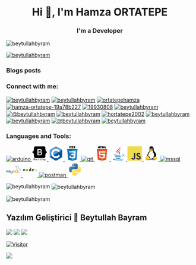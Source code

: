 
<h1 align="center">Hi 👋, I'm Hamza ORTATEPE</h1>
<h3 align="center">I'm a Developer</h3>

<p align="left"> <img src="https://komarev.com/ghpvc/?username=beytullahbyram&label=Profile%20views&color=0e75b6&style=flat" alt="beytullahbyram" /> </p>

<p align="left"> <a href="https://github.com/ryo-ma/github-profile-trophy"><img src="https://github-profile-trophy.vercel.app/?username=beytullahbyram" alt="beytullahbyram" /></a> </p>


### Blogs posts
<!-- BLOG-POST-LIST:START -->
<!-- BLOG-POST-LIST:END -->

<h3 align="left">Connect with me:</h3>
<p align="left">
    <a href="https://codepen.io/beytullahbyram" target="blank"><img align="center" src="https://raw.githubusercontent.com/rahuldkjain/github-profile-readme-generator/master/src/images/icons/Social/codepen.svg" alt="beytullahbyram" height="30" width="40" /></a>
    <a href="https://dev.to/beytullahbyram" target="blank"><img align="center" src="https://raw.githubusercontent.com/rahuldkjain/github-profile-readme-generator/master/src/images/icons/Social/devto.svg" alt="beytullahbyram" height="30" width="40" /></a>
    <a href="https://twitter.com/ortatepehamza" target="blank"><img align="center" src="https://raw.githubusercontent.com/rahuldkjain/github-profile-readme-generator/master/src/images/icons/Social/twitter.svg" alt="ortatepehamza" height="30" width="40" /></a>
    <a href="https://linkedin.com/in/hamza-ortatepe-19a78b227" target="blank"><img align="center" src="https://raw.githubusercontent.com/rahuldkjain/github-profile-readme-generator/master/src/images/icons/Social/linked-in-alt.svg" alt="hamza-ortatepe-19a78b227" height="30" width="40" /></a>
    <a href="https://stackoverflow.com/users/19930808" target="blank"><img align="center" src="https://raw.githubusercontent.com/rahuldkjain/github-profile-readme-generator/master/src/images/icons/Social/stack-overflow.svg" alt="19930808" height="30" width="40" /></a>
    <a href="https://codesandbox.com/beytullahbyram" target="blank"><img align="center" src="https://raw.githubusercontent.com/rahuldkjain/github-profile-readme-generator/master/src/images/icons/Social/codesandbox.svg" alt="beytullahbyram" height="30" width="40" /></a>
    <a href="https://hashnode.com/@beytullahbyram" target="blank"><img align="center" src="https://raw.githubusercontent.com/rahuldkjain/github-profile-readme-generator/master/src/images/icons/Social/hashnode.svg" alt="@beytullahbyram" height="30" width="40" /></a>
    <a href="https://www.codechef.com/users/beytullahbyram" target="blank"><img align="center" src="https://cdn.jsdelivr.net/npm/simple-icons@3.1.0/icons/codechef.svg" alt="beytullahbyram" height="30" width="40" /></a>
    <a href="https://www.hackerrank.com/hortatepe2002" target="blank"><img align="center" src="https://raw.githubusercontent.com/rahuldkjain/github-profile-readme-generator/master/src/images/icons/Social/hackerrank.svg" alt="hortatepe2002" height="30" width="40" /></a>
    <a href="https://codeforces.com/profile/beytullahbyram" target="blank"><img align="center" src="https://raw.githubusercontent.com/rahuldkjain/github-profile-readme-generator/master/src/images/icons/Social/codeforces.svg" alt="beytullahbyram" height="30" width="40" /></a>
    <a href="https://www.leetcode.com/beytullahbyram" target="blank"><img align="center" src="https://raw.githubusercontent.com/rahuldkjain/github-profile-readme-generator/master/src/images/icons/Social/leet-code.svg" alt="beytullahbyram" height="30" width="40" /></a>
    <a href="https://www.hackerearth.com/@beytullahbyram" target="blank"><img align="center" src="https://raw.githubusercontent.com/rahuldkjain/github-profile-readme-generator/master/src/images/icons/Social/hackerearth.svg" alt="@beytullahbyram" height="30" width="40" /></a>
    <a href="https://www.topcoder.com/members/beytullahbyram" target="blank"><img align="center" src="https://raw.githubusercontent.com/rahuldkjain/github-profile-readme-generator/master/src/images/icons/Social/topcoder.svg" alt="beytullahbyram" height="30" width="40" /></a>
</p>

<h3 align="left">Languages and Tools:</h3>
<p align="left"> <a href="https://www.arduino.cc/" target="_blank" rel="noreferrer"> <img src="https://cdn.worldvectorlogo.com/logos/arduino-1.svg" alt="arduino" width="40" height="40" /> </a> <a href="https://getbootstrap.com" target="_blank" rel="noreferrer"> <img src="https://raw.githubusercontent.com/devicons/devicon/master/icons/bootstrap/bootstrap-plain-wordmark.svg" alt="bootstrap" width="40" height="40" /> </a> <a href="https://www.cprogramming.com/" target="_blank" rel="noreferrer"> <img src="https://raw.githubusercontent.com/devicons/devicon/master/icons/c/c-original.svg" alt="c" width="40" height="40" /> </a> <a href="https://www.w3schools.com/css/" target="_blank" rel="noreferrer"> <img src="https://raw.githubusercontent.com/devicons/devicon/master/icons/css3/css3-original-wordmark.svg" alt="css3" width="40" height="40" /> </a> <a href="https://git-scm.com/" target="_blank" rel="noreferrer"> <img src="https://www.vectorlogo.zone/logos/git-scm/git-scm-icon.svg" alt="git" width="40" height="40" /> </a> <a href="https://www.w3.org/html/" target="_blank" rel="noreferrer"> <img src="https://raw.githubusercontent.com/devicons/devicon/master/icons/html5/html5-original-wordmark.svg" alt="html5" width="40" height="40" /> </a> <a href="https://www.java.com" target="_blank" rel="noreferrer"> <img src="https://raw.githubusercontent.com/devicons/devicon/master/icons/java/java-original.svg" alt="java" width="40" height="40" /> </a> <a href="https://developer.mozilla.org/en-US/docs/Web/JavaScript" target="_blank" rel="noreferrer"> <img src="https://raw.githubusercontent.com/devicons/devicon/master/icons/javascript/javascript-original.svg" alt="javascript" width="40" height="40" /> </a> <a href="https://www.linux.org/" target="_blank" rel="noreferrer"> <img src="https://raw.githubusercontent.com/devicons/devicon/master/icons/linux/linux-original.svg" alt="linux" width="40" height="40" /> </a> <a href="https://www.microsoft.com/en-us/sql-server" target="_blank" rel="noreferrer"> <img src="https://www.svgrepo.com/show/303229/microsoft-sql-server-logo.svg" alt="mssql" width="40" height="40" /> </a> <a href="https://www.mysql.com/" target="_blank" rel="noreferrer"> <img src="https://raw.githubusercontent.com/devicons/devicon/master/icons/mysql/mysql-original-wordmark.svg" alt="mysql" width="40" height="40" /> </a> <a href="https://nodejs.org" target="_blank" rel="noreferrer"> <img src="https://raw.githubusercontent.com/devicons/devicon/master/icons/nodejs/nodejs-original-wordmark.svg" alt="nodejs" width="40" height="40" /> </a> <a href="https://postman.com" target="_blank" rel="noreferrer"> <img src="https://www.vectorlogo.zone/logos/getpostman/getpostman-icon.svg" alt="postman" width="40" height="40" /> </a> <a href="https://www.python.org" target="_blank" rel="noreferrer"> <img src="https://raw.githubusercontent.com/devicons/devicon/master/icons/python/python-original.svg" alt="python" width="40" height="40" /> </a> </p>

<p><img align="left" src="https://github-readme-stats.vercel.app/api/top-langs?username=beytullahbyram&show_icons=true&locale=en&layout=compact" alt="beytullahbyram" /></p>

<p>&nbsp;<img align="center" src="https://github-readme-stats.vercel.app/api?username=beytullahbyram&show_icons=true&locale=en" alt="beytullahbyram" /></p>

<p><img align="center" src="https://github-readme-streak-stats.herokuapp.com/?user=beytullahbyram&" alt="beytullahbyram" /></p>


## Yazılım Geliştirici 👋  Beytullah Bayram
 ![](https://img.shields.io/badge/SoftwareDeveloper-red)
 ![](https://img.shields.io/badge/SQLDeveloper-yellow)
 ![](https://img.shields.io/badge/AlmostFullStackDeveloper-dark)


[![Visitor](https://visitor-badge.laobi.icu/badge?page_id=beytullahbyram.beytullahbyram)](#)


<img align="left" src="https://github-readme-stats.vercel.app/api?username=beytullahbyram&theme=blue-green">
